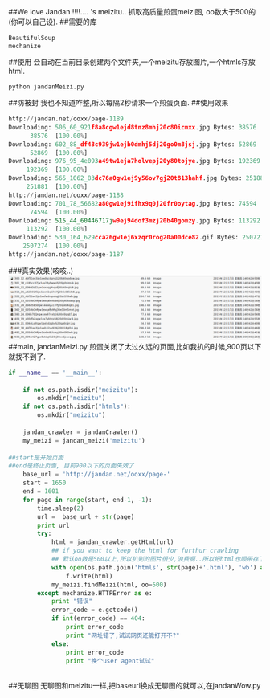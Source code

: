 ##We love Jandan !!!!.... 's meizitu..
抓取高质量煎蛋meizi图, oo数大于500的(你可以自己设).
##需要的库
```
BeautifulSoup
mechanize
```
##使用
会自动在当前目录创建两个文件夹,一个meizitu存放图片,一个htmls存放html.
```
python jandanMeizi.py
```
##防被封
我也不知道咋整,所以每隔2秒请求一个煎蛋页面.
##使用效果
```python
http://jandan.net/ooxx/page-1189
Downloading: 506_60_921f8a8cgw1ejd8tnz8mhj20c80icmxx.jpg Bytes: 38576
      38576  [100.00%]
Downloading: 602_88_df43c939jw1ejb0dmhj5dj20go0m8jsj.jpg Bytes: 52869
      52869  [100.00%]
Downloading: 976_95_4e093a49tw1eja7holvepj20y80tojye.jpg Bytes: 192369
     192369  [100.00%]
Downloading: 565_1062_83dc76a0gw1ej9y56ov7gj20t813hahf.jpg Bytes: 251881
     251881  [100.00%]
http://jandan.net/ooxx/page-1188
Downloading: 701_78_56682a80gw1ej9ifhx9q0j20fr0oytag.jpg Bytes: 74594
      74594  [100.00%]
Downloading: 515_44_60446717jw9ej94dof3mzj20b40gomzy.jpg Bytes: 113292
     113292  [100.00%]
Downloading: 530_164_629cca26gw1ej6xzqr0rog20a00dce82.gif Bytes: 2507274
    2507274  [100.00%]
http://jandan.net/ooxx/page-1187
```
###真实效果(咳咳..)
![](yougotit.png)
##main, jandanMeizi.py
煎蛋关闭了太过久远的页面,比如我扒的时候,900页以下就找不到了.
```python
if __name__ == '__main__':
    
    if not os.path.isdir("meizitu"):
        os.mkdir("meizitu")    
    if not os.path.isdir("htmls"):
        os.mkdir("meizitu") 
        
    jandan_crawler = jandanCrawler()        
    my_meizi = jandan_meizi('meizitu')

##start是开始页面
##end是终止页面, 目前900以下的页面失效了
    base_url = 'http://jandan.net/ooxx/page-'
    start = 1650
    end = 1601
    for page in range(start, end-1, -1):
        time.sleep(2)    
        url =  base_url + str(page)
        print url
        try:
            html = jandan_crawler.getHtml(url)
            ## if you want to keep the html for furthur crawling
            ## 默认oo数是500以上,所以扒到的图片很少,浪费啊..所以把html也顺带存下载,丧心病狂的你可以再次抓取..
            with open(os.path.join('htmls', str(page)+'.html'), 'wb') as f:
                f.write(html)
            my_meizi.findMeizi(html, oo=500)                
        except mechanize.HTTPError as e:
            print "错误"
            error_code = e.getcode()
            if int(error_code) == 404:
                print error_code
                print "网址错了,试试网页还能打开不?"
            else:
                print error_code
                print "换个user agent试试"
        

```
##无聊图
无聊图和meizitu一样,把baseurl换成无聊图的就可以,在jandanWow.py
